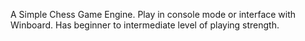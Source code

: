 A Simple Chess Game Engine.
Play in console mode or interface with Winboard.
Has beginner to intermediate level of playing strength.